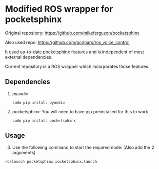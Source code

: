 # Modified ROS wrapper for pocketsphinx  
Original repository: https://github.com/mikeferguson/pocketsphinx  
  
Also used repo: https://github.com/gorinars/ros_voice_control  

It used up-to-date pocketsphinx features and is independent of most external dependencies.  
  
Current repository is a ROS wrapper which incorporates those features.  
  
## Dependencies  
1) pyaudio  
    ```
    sudo pip install pyaudio
    ```
2) pocketsphinx: You will need to have pip preinstalled for this to work
    ```
    sudo pip install pocketsphinx
    ```

## Usage
3) Use the following command to start the required node: (Also add the 2 arguments) 
``` 
roslaunch pocketsphinx pocketsphinx.launch
```
